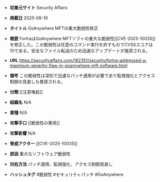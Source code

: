 - **収集元サイト**
Security Affairs

- **掲載日**
2025-09-19

- **タイトル**
GoAnywhere MFTの重大脆弱性修正

- **概要**
FortraはGoAnywhere MFTソフトの重大な脆弱性[[CVE-2025-10035]]を修正した。この脆弱性は任意のコマンド実行を許すものでCVSSスコアは10である。安全なファイル転送のため迅速なアップデートが推奨される。

- **URL**
https://securityaffairs.com/182351/security/fortra-addressed-a-maximum-severity-flaw-in-goanywhere-mft-software.html

- **備考**
この脆弱性は深刻で迅速なパッチ適用が必要であり監視強化とアクセス制御の見直しも推奨される。

- **分類**
[[注意喚起]]

- **組織名**
N/A

- **業種**
N/A

- **攻撃手口**
[[脆弱性の悪用]]

- **攻撃影響**
N/A

- **脅威アクター**
[[CVE-2025-10035]]

- **原因**
重大なソフトウェア脆弱性

- **対処方法**
パッチ適用、監視強化、アクセス制御見直し

- **ハッシュタグ**
#脆弱性 #セキュリティパッチ #GoAnywhere
